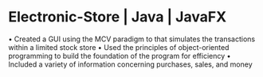 # Electronic-Store | Java | JavaFX
• Created a GUI using the MCV paradigm to that simulates the transactions within a limited stock store
• Used the principles of object-oriented programming to build the foundation of the program for efficiency 
• Included a variety of information concerning purchases, sales, and money

